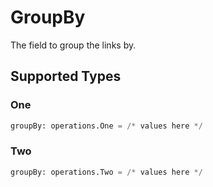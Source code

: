 # GroupBy

The field to group the links by.


## Supported Types

### One

```python
groupBy: operations.One = /* values here */
```

### Two

```python
groupBy: operations.Two = /* values here */
```


